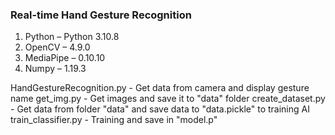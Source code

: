 ### **Real-time Hand Gesture Recognition**
1. Python – Python 3.10.8
2. OpenCV – 4.9.0
3. MediaPipe – 0.10.10
4. Numpy – 1.19.3

HandGestureRecognition.py - Get data from camera and display gesture name
get_img.py - Get images and save it to "data" folder
create_dataset.py - Get data from folder "data" and save data to "data.pickle" to training AI
train_classifier.py - Training and save in "model.p"

